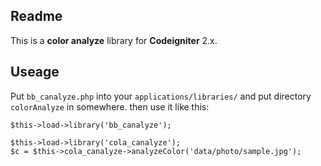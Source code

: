 ## Readme

This is a **color analyze** library for **Codeigniter** 2.x.


## Useage
Put `bb_canalyze.php` into your `applications/libraries/` and put directory `colorAnalyze` in somewhere. then use it like this:
	
    $this->load->library('bb_canalyze');

	$this->load->library('cola_canalyze');
	$c = $this->cola_canalyze->analyzeColor('data/photo/sample.jpg');
